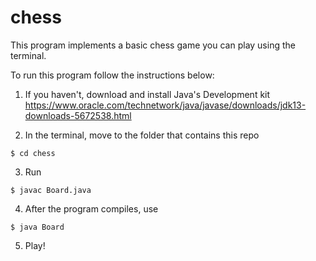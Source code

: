 # chess

This program implements a basic chess game you can play using the terminal.

To run this program follow the instructions below:

1) If you haven't, download and install Java's Development kit
https://www.oracle.com/technetwork/java/javase/downloads/jdk13-downloads-5672538.html

2) In the terminal, move to the folder that contains this repo
```
$ cd chess
```

3) Run
```
$ javac Board.java
```
4) After the program compiles, use
```
$ java Board
```

5) Play!
